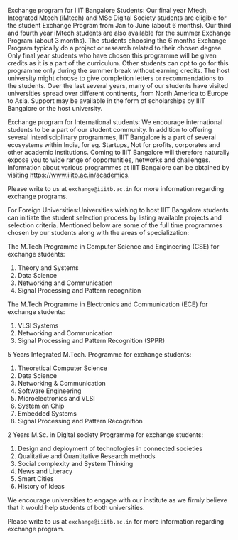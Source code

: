 Exchange program for IIIT Bangalore Students: Our final year Mtech, Integrated Mtech (iMtech) and MSc Digital Society students are eligible for the student Exchange Program from Jan to June (about 6 months). Our third and fourth year iMtech students are also available for the summer Exchange Program (about 3 months).
The students choosing the 6 months Exchange Program typically do a project or research related to their chosen degree. Only final year students who have chosen this programme will be given credits as it is a part of the curriculum.
Other students can opt to go for this programme only during the summer break without earning credits. The host university might choose to give completion letters or recommendations to the students.
Over the last several years, many of our students have visited universities spread over different continents, from North America to Europe to Asia.
Support may be available in the form of scholarships by IIIT Bangalore or the host university.

Exchange program for International students: We encourage international students to be a part of our student community. In addition to offering several interdisciplinary programmes, IIIT Bangalore is a part of several ecosystems within India, for eg. Startups, Not for profits, corporates and other academic institutions. Coming to IIIT Bangalore will therefore naturally expose you to wide range of opportunities, networks and challenges. Information about various programmes at IIIT Bangalore can be obtained by visiting https://www.iiitb.ac.in/academics.

Please write to us at `exchange@iiitb.ac.in` for more information regarding exchange programs.

For Foreign Universities:Universities wishing to host IIIT Bangalore students can initiate the student selection process by listing available projects and selection criteria. Mentioned below are some of the full time programmes chosen by our students along with the areas of specialization:

The M.Tech Programme in Computer Science and Engineering (CSE) for exchange students:
1. Theory and Systems
2. Data Science
3. Networking and Communication
4. Signal Processing and Pattern recognition

The M.Tech Programme in Electronics and Communication (ECE) for exchange students: 
1. VLSI Systems
2. Networking and Communication
3. Signal Processing  and Pattern Recognition (SPPR)

5 Years Integrated M.Tech. Programme for exchange students:
1. Theoretical Computer Science
2. Data Science
3. Networking & Communication
4. Software Engineering
5. Microelectronics and VLSI
6. System on Chip
7. Embedded Systems
8. Signal Processing and Pattern Recognition

2 Years M.Sc. in Digital society Programme for exchange students:
1. Design and deployment of technologies in connected societies
2. Qualitative and Quantitative Research methods
3. Social complexity and System Thinking
4. News and Literacy
5. Smart Cities
6. History of Ideas

We encourage universities to engage with our institute as we firmly believe that it would help students of both universities.

Please write to us at `exchange@iiitb.ac.in`  for more information regarding exchange program.